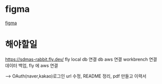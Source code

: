 
# figma
[figma](https://www.figma.com/file/VdqnJ2uhOuZA9jhywhxCsX/Like-Reddit?node-id=8-70&t=WSYYUJuWCmMMVJgE-0)

# 해야할일
https://sdmas-rabbit.fly.dev/
fly local db 연결
db aws 연결
workbrench 연결
데이터 백업, fly 에 aws 연결


--> OAuth(naver,kakao)로그인 url 수정, README 정리, pdf 만들고 이력서